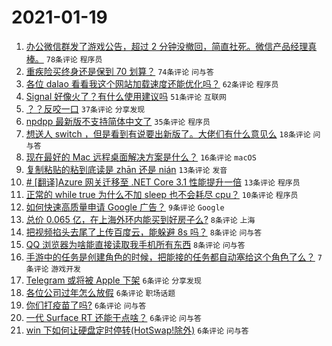 # 2021-01-19

1. [办公微信群发了游戏公告，超过 2 分钟没撤回，简直社死。微信产品经理真棒。](https://www.v2ex.com/t/746231) `78条评论` `程序员`
1. [重疾险买终身还是保到 70 划算？](https://www.v2ex.com/t/746164) `74条评论` `问与答`
1. [各位 dalao 看看我这个网站加载速度还能优化吗？](https://www.v2ex.com/t/746175) `62条评论` `程序员`
1. [Signal 好像火了？有什么使用建议吗](https://www.v2ex.com/t/746147) `51条评论` `互联网`
1. [？？反咬一口](https://www.v2ex.com/t/746267) `37条评论` `分享发现`
1. [npdpp 最新版不支持简体中文了](https://www.v2ex.com/t/746252) `35条评论` `程序员`
1. [想送人 switch ，但是看到有说要出新版了。大佬们有什么意见么](https://www.v2ex.com/t/746187) `18条评论` `问与答`
1. [现在最好的 Mac 远程桌面解决方案是什么？](https://www.v2ex.com/t/746238) `16条评论` `macOS`
1. [复制粘贴的粘到底读是 zhān 还是 nián](https://www.v2ex.com/t/746150) `13条评论` `发音`
1. [# [翻译]Azure 网关迁移至 .NET Core 3.1 性能提升一倍](https://www.v2ex.com/t/746138) `13条评论` `程序员`
1. [正常的 while true 为什么不加 sleep 也不会耗尽 cpu？](https://www.v2ex.com/t/746183) `10条评论` `程序员`
1. [如何快速高质量申请 Google 广告？](https://www.v2ex.com/t/746191) `9条评论` `Google`
1. [总价 0.065 亿，在上海外环内能买到好房子么?](https://www.v2ex.com/t/746243) `8条评论` `上海`
1. [把视频掐头去尾了上传百度云，能躲避 8s 吗？](https://www.v2ex.com/t/746226) `8条评论` `问与答`
1. [QQ 浏览器为啥能直接读取我手机所有东西](https://www.v2ex.com/t/746188) `8条评论` `问与答`
1. [手游中的任务是创建角色的时候，把能接的任务都自动塞给这个角色了么？](https://www.v2ex.com/t/746214) `7条评论` `游戏开发`
1. [Telegram 或将被 Apple 下架](https://www.v2ex.com/t/746280) `6条评论` `分享发现`
1. [各位公司过年怎么放假](https://www.v2ex.com/t/746277) `6条评论` `职场话题`
1. [你们打疫苗了吗?](https://www.v2ex.com/t/746247) `6条评论` `问与答`
1. [一代 Surface RT 还能干点啥？](https://www.v2ex.com/t/746217) `6条评论` `问与答`
1. [win 下如何让硬盘定时停转(HotSwap!除外)](https://www.v2ex.com/t/746145) `6条评论` `问与答`
